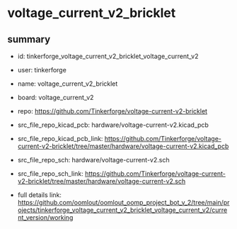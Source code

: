 # voltage_current_v2_bricklet
 
## summary 
* id: tinkerforge_voltage_current_v2_bricklet_voltage_current_v2
* user: tinkerforge
* name: voltage_current_v2_bricklet
* board: voltage_current_v2
* repo: https://github.com/Tinkerforge/voltage-current-v2-bricklet
* src_file_repo_kicad_pcb: hardware/voltage-current-v2.kicad_pcb
* src_file_repo_kicad_pcb_link: https://github.com/Tinkerforge/voltage-current-v2-bricklet/tree/master/hardware/voltage-current-v2.kicad_pcb


* src_file_repo_sch: hardware/voltage-current-v2.sch
* src_file_repo_sch_link: https://github.com/Tinkerforge/voltage-current-v2-bricklet/tree/master/hardware/voltage-current-v2.sch
* full details link: https://github.com/oomlout/oomlout_oomp_project_bot_v_2/tree/main/projects/tinkerforge_voltage_current_v2_bricklet_voltage_current_v2/current_version/working  







